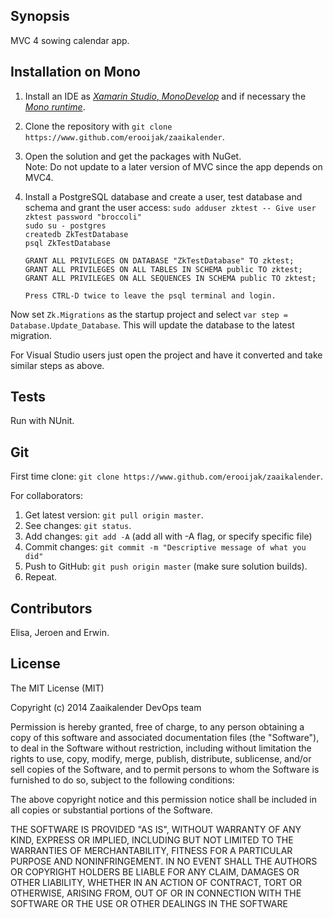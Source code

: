 ## Synopsis

MVC 4 sowing calendar app.

## Installation on Mono

 1. Install an IDE as [*Xamarin Studio*, *MonoDevelop*](http://www.monodevelop.com/download/) and if necessary the [*Mono runtime*](http://www.mono-project.com/download/).
 2. Clone the repository with `git clone https://www.github.com/erooijak/zaaikalender`.
 3. Open the solution and get the packages with NuGet. <br>Note: Do not update to a later version of MVC since the app depends on MVC4.

4. Install a PostgreSQL database and create a user, test database and schema and grant the user access:
    `sudo adduser zktest -- Give user zktest password "broccoli"`  
    `sudo su - postgres`  
    `createdb ZkTestDatabase`  
    `psql ZkTestDatabase`  
    
    `GRANT ALL PRIVILEGES ON DATABASE "ZkTestDatabase" TO zktest;`  
    `GRANT ALL PRIVILEGES ON ALL TABLES IN SCHEMA public TO zktest;`  
    `GRANT ALL PRIVILEGES ON ALL SEQUENCES IN SCHEMA public TO zktest;`

    `Press CTRL-D twice to leave the psql terminal and login.`

Now set `Zk.Migrations` as the startup project and select `var step = Database.Update_Database`. This will update the database to the latest migration.

For Visual Studio users just open the project and have it converted and take similar steps as above.

## Tests

Run with NUnit.

## Git

First time clone: `git clone https://www.github.com/erooijak/zaaikalender`.

For collaborators:

 1. Get latest version: `git pull origin master`.
 2. See changes: `git status`.
 3. Add changes: `git add -A` (add all with -A flag, or specify specific file)
 4. Commit changes: `git commit -m "Descriptive message of what you did"`
 5. Push to GitHub: `git push origin master` (make sure solution builds).
 6. Repeat.

## Contributors

Elisa, Jeroen and Erwin.

## License

The MIT License (MIT)

Copyright (c) 2014 Zaaikalender DevOps team

Permission is hereby granted, free of charge, to any person obtaining a copy
of this software and associated documentation files (the "Software"), to deal
in the Software without restriction, including without limitation the rights
to use, copy, modify, merge, publish, distribute, sublicense, and/or sell
copies of the Software, and to permit persons to whom the Software is
furnished to do so, subject to the following conditions:

The above copyright notice and this permission notice shall be included in
all copies or substantial portions of the Software.

THE SOFTWARE IS PROVIDED "AS IS", WITHOUT WARRANTY OF ANY KIND, EXPRESS OR
IMPLIED, INCLUDING BUT NOT LIMITED TO THE WARRANTIES OF MERCHANTABILITY,
FITNESS FOR A PARTICULAR PURPOSE AND NONINFRINGEMENT. IN NO EVENT SHALL THE
AUTHORS OR COPYRIGHT HOLDERS BE LIABLE FOR ANY CLAIM, DAMAGES OR OTHER
LIABILITY, WHETHER IN AN ACTION OF CONTRACT, TORT OR OTHERWISE, ARISING FROM,
OUT OF OR IN CONNECTION WITH THE SOFTWARE OR THE USE OR OTHER DEALINGS IN
THE SOFTWARE
